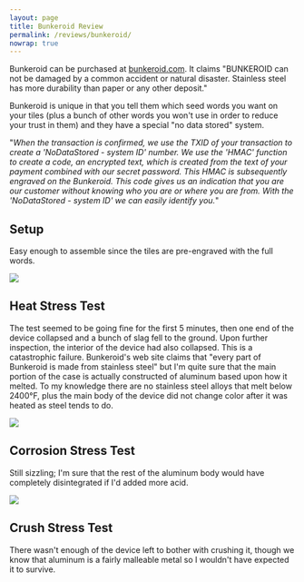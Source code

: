 ```yaml
---
layout: page
title: Bunkeroid Review
permalink: /reviews/bunkeroid/
nowrap: true
---
```

Bunkeroid can be purchased at <a href="https://www.bunkeroid.com/">bunkeroid.com</a>. It claims "BUNKEROID can not be damaged by a common accident or natural disaster. Stainless steel has more durability than paper or any other deposit."

Bunkeroid is unique in that you tell them which seed words you want on your tiles (plus a bunch of other words you won't use in order to reduce your trust in them) and they have a special "no data stored" system.

"<i>When the transaction is confirmed, we use the TXID of your transaction to create a  'NoDataStored - system ID' number. We use the 'HMAC' function to create a code, an encrypted text, which is created from the text of your payment combined with our secret password. This HMAC is subsequently engraved on the Bunkeroid. This code gives us an indication that you are our customer without knowing who you are or where you are from. With the 'NoDataStored - system ID' we can easily identify you.</i>"


## Setup

Easy enough to assemble since the tiles are pre-engraved with the full words.

<img src="../../img/devices/bunkeroid_new.jpeg" />

## Heat Stress Test

The test seemed to be going fine for the first 5 minutes, then one end of the device collapsed and a bunch of slag fell to the ground. Upon further inspection, the interior of the device had also collapsed. This is a catastrophic failure. Bunkeroid's web site claims that "every part of Bunkeroid is made from stainless steel" but I'm quite sure that the main portion of the case is actually constructed of aluminum based upon how it melted. To my knowledge there are no stainless steel alloys that melt below 2400°F, plus the main body of the device did not change color after it was heated as steel tends to do.

<img src="../../img/devices/bunkeroid_heat.jpeg" />

## Corrosion Stress Test

Still sizzling; I'm sure that the rest of the aluminum body would have completely disintegrated if I'd added more acid.

<img src="../../img/devices/bunkeroid_acid.jpeg" />

## Crush Stress Test

There wasn't enough of the device left to bother with crushing it, though we know that aluminum is a fairly malleable metal so I wouldn't have expected it to survive.
